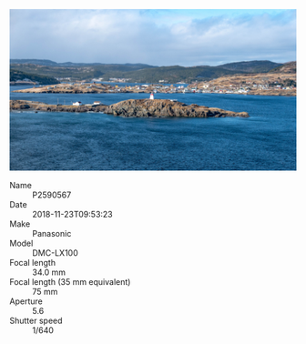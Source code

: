 [![P2590567](/photos/hd/P2590567.jpg)](/photos/full/P2590567.jpg?raw=true)

<dl>
  <dt>Name</dt>
  <dd>P2590567</dd>
  <dt>Date</dt>
  <dd>2018-11-23T09:53:23</dd>
  <dt>Make</dt>
  <dd>Panasonic</dd>
  <dt>Model</dt>
  <dd>DMC-LX100</dd>
  <dt>Focal length</dt>
  <dd>34.0 mm</dd>
  <dt>Focal length (35 mm equivalent)</dt>
  <dd>75 mm</dd>
  <dt>Aperture</dt>
  <dd>5.6</dd>
  <dt>Shutter speed</dt>
  <dd>1/640</dd>
</dl>
